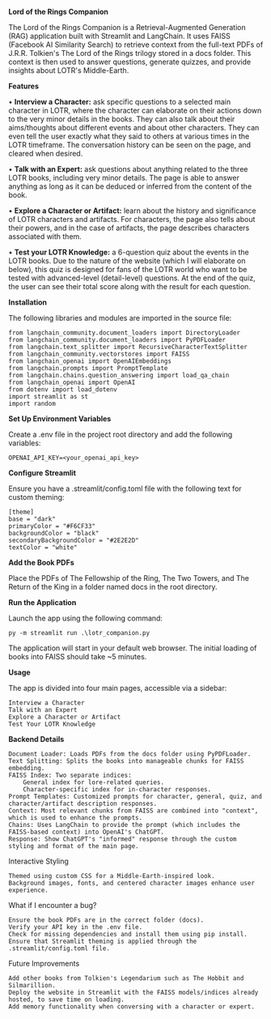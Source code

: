 **Lord of the Rings Companion**

The Lord of the Rings Companion is a Retrieval-Augmented Generation (RAG) application built with Streamlit and LangChain. It uses FAISS (Facebook AI Similarity Search) to retrieve context from the full-text PDFs of J.R.R. Tolkien's The Lord of the Rings trilogy stored in a docs folder. This context is then used to answer questions, generate quizzes, and provide insights about LOTR's Middle-Earth.

**Features**

•	**Interview a Character:** ask specific questions to a selected main character in LOTR, where the character can elaborate on their actions down to the very minor details in the books. They can also talk about their aims/thoughts about different events and about other characters. They can even tell the user exactly what they said to others at various times in the LOTR timeframe. The conversation history can be seen on the page, and cleared when desired.

•	**Talk with an Expert:** ask questions about anything related to the three LOTR books, including very minor details. The page is able to answer anything as long as it can be deduced or inferred from the content of the book.

•	**Explore a Character or Artifact:** learn about the history and significance of LOTR characters and artifacts. For characters, the page also tells about their powers, and in the case of artifacts, the page describes characters associated with them.

•	**Test your LOTR Knowledge:** a 6-question quiz about the events in the LOTR books. Due to the nature of the website (which I will elaborate on below), this quiz is designed for fans of the LOTR world who want to be tested with advanced-level (detail-level) questions. At the end of the quiz, the user can see their total score along with the result for each question.

**Installation**

The following libraries and modules are imported in the source file:

    from langchain_community.document_loaders import DirectoryLoader
    from langchain_community.document_loaders import PyPDFLoader
    from langchain.text_splitter import RecursiveCharacterTextSplitter
    from langchain_community.vectorstores import FAISS
    from langchain_openai import OpenAIEmbeddings
    from langchain.prompts import PromptTemplate
    from langchain.chains.question_answering import load_qa_chain       
    from langchain_openai import OpenAI
    from dotenv import load_dotenv
    import streamlit as st
    import random

**Set Up Environment Variables**

Create a .env file in the project root directory and add the following variables:

    OPENAI_API_KEY=<your_openai_api_key>

**Configure Streamlit**

Ensure you have a .streamlit/config.toml file with the following text for custom theming:

    [theme]
    base = "dark"
    primaryColor = "#F6CF33"
    backgroundColor = "black"
    secondaryBackgroundColor = "#2E2E2D"
    textColor = "white"

**Add the Book PDFs**

Place the PDFs of The Fellowship of the Ring, The Two Towers, and The Return of the King in a folder named docs in the root directory.

**Run the Application**

Launch the app using the following command:

    py -m streamlit run .\lotr_companion.py

The application will start in your default web browser. The initial loading of books into FAISS should take ~5 minutes.

**Usage**

The app is divided into four main pages, accessible via a sidebar:

    Interview a Character
    Talk with an Expert
    Explore a Character or Artifact
    Test Your LOTR Knowledge

**Backend Details**

    Document Loader: Loads PDFs from the docs folder using PyPDFLoader.
    Text Splitting: Splits the books into manageable chunks for FAISS embedding.
    FAISS Index: Two separate indices:
        General index for lore-related queries.
        Character-specific index for in-character responses.
    Prompt Templates: Customized prompts for character, general, quiz, and character/artifact description responses.
    Context: Most relevant chunks from FAISS are combined into "context", which is used to enhance the prompts.
    Chains: Uses LangChain to provide the prompt (which includes the FAISS-based context) into OpenAI's ChatGPT.
    Response: Show ChatGPT's "informed" response through the custom styling and format of the main page.

Interactive Styling

    Themed using custom CSS for a Middle-Earth-inspired look.
    Background images, fonts, and centered character images enhance user experience.

What if I encounter a bug?

    Ensure the book PDFs are in the correct folder (docs).
    Verify your API key in the .env file.
    Check for missing dependencies and install them using pip install.
    Ensure that Streamlit theming is applied through the .streamlit/config.toml file.

Future Improvements

    Add other books from Tolkien's Legendarium such as The Hobbit and Silmarillion.
    Deploy the website in Streamlit with the FAISS models/indices already hosted, to save time on loading.
    Add memory functionality when conversing with a character or expert.
